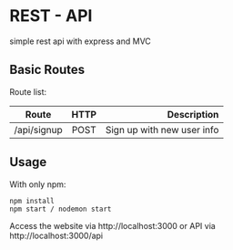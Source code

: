 # REST - API
simple rest api with express and MVC

## Basic Routes

Route list:

| Route         | HTTP           | Description  |
| ------------- |:--------------:| ------------:|
| /api/signup      | POST | Sign up with new user info |

## Usage

With only npm:

```
npm install
npm start / nodemon start
```

Access the website via http://localhost:3000 or API via http://localhost:3000/api
